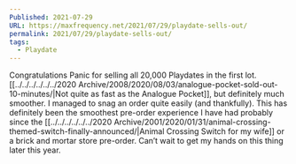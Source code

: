 ```yaml
---
Published: 2021-07-29
URL: https://maxfrequency.net/2021/07/29/playdate-sells-out/
permalink: 2021/07/29/playdate-sells-out/
tags:
  - Playdate
---
```

Congratulations Panic for selling all 20,000 Playdates in the first lot. [[../../../../../../2020 Archive/2008/2020/08/03/analogue-pocket-sold-out-10-minutes/|Not quite as fast as the Analogue Pocket]], but definitely much smoother. I managed to snag an order quite easily (and thankfully). This has definitely been the smoothest pre-order experience I have had probably since the [[../../../../../../2020 Archive/2001/2020/01/31/animal-crossing-themed-switch-finally-announced/|Animal Crossing Switch for my wife]] or a brick and mortar store pre-order. Can’t wait to get my hands on this thing later this year.